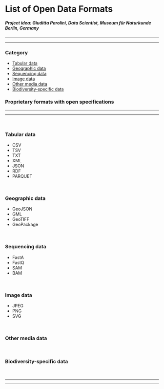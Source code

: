 # List of Open Data Formats
##### ***Project idea: Giuditta Parolini, Data Scientist, Museum für Naturkunde Berlin, Germany***

------
------

### Category
- [Tabular data](#tabular_data)
- [Geographic data](#geographic_data)
- [Sequencing data](#sequencing_data)
- [Image data](#image_data)
- [Other media data](#media_data)
- [Biodiversity-specific data](#biodiversity_data)

### Proprietary formats with open specifications

------
------
<br/>

### <a id="tabular_data">Tabular data</a> 
- CSV
- TSV
- TXT
- XML
- JSON
- RDF
- PARQUET
<br/>

### <a id="geographic_data">Geographic data</a> 
- GeoJSON
- GML
- GeoTIFF
- GeoPackage
<br/>

### <a id="sequencing_data">Sequencing data</a>  
- FastA
- FastQ
- SAM
- BAM
<br/>

### <a id="image_data">Image data</a>  
- JPEG
- PNG
- SVG
<br/>

### <a id="media_data">Other media data</a> 

<br>

### <a id="biodiversity_data">Biodiversity-specific data</a> 


<br>



------
------

